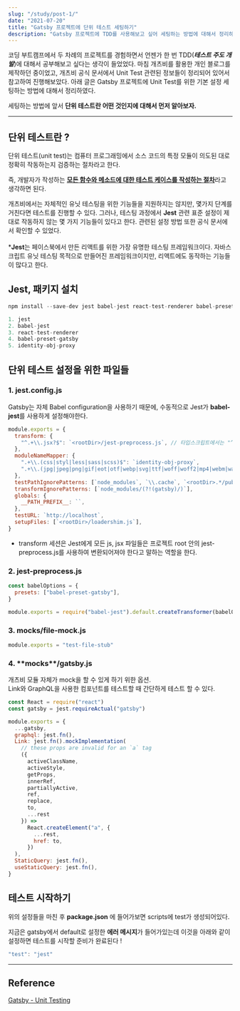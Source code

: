 ```yaml
---
slug: "/study/post-1/"
date: "2021-07-20"
title: "Gatsby 프로젝트에 단위 테스트 세팅하기"
description: "Gatsby 프로젝트에 TDD를 사용해보고 싶어 세팅하는 방법에 대해서 정리하였습니다."
---
```


코딩 부트캠프에서 두 차례의 프로젝트를 경험하면서 언젠가 한 번 TDD(**_테스트 주도 개발_**)에 대해서 공부해보고 싶다는 생각이 들었었다. 마침 개츠비를 활용한 개인 블로그를 제작하던 중이었고, 개츠비 공식 문서에서 Unit Test 관련된 정보들이 정리되어 있어서 참고하여 진행해보았다. 아래 글은 Gatsby 프로젝트에 Unit Test를 위한 기본 설정 세팅하는 방법에 대해서 정리하였다.

세팅하는 방법에 앞서 **단위 테스트란 어떤 것인지에 대해서 먼저 알아보자.**
***
## 단위 테스트란 ?

단위 테스트(unit test)는 컴퓨터 프로그래밍에서 소스 코드의 특정 모듈이 의도된 대로 정확히 작동하는지 검증하는 절차라고 한다.

즉, 개발자가 작성하는 <u>**모든 함수와 메소드에 대한 테스트 케이스를 작성하는 절차**</u>라고 생각하면 된다.

개츠비에서는 자체적인 유닛 테스팅을 위한 기능들을 지원하지는 않지만, 몇가지 단계를 거친다면 테스트를 진행할 수 있다. 그러나, 테스팅 과정에서 **Jest** 관련 표준 설정이 제대로 작동하지 않는 몇 가지 기능들이 있다고 한다. 관련된 설정 방법 또한 공식 문서에서 확인할 수 있었다.
<br></br>
\***Jest**는 페이스북에서 만든 리액트를 위한 가장 유명한 테스팅 프레임워크이다.
자바스크립트 유닛 테스팅 목적으로 만들어진 프레임워크이지만, 리액트에도 동작하는 기능들이 많다고 한다.
## Jest, 패키지 설치

```javascript
npm install --save-dev jest babel-jest react-test-renderer babel-preset-gatsby identity-obj-proxy
```

```javascript
1. jest
2. babel-jest
3. react-test-renderer
4. babel-preset-gatsby
5. identity-obj-proxy
```
## 단위 테스트 설정을 위한 파일들

### 1. jest.config.js

Gatsby는 자체 Babel configuration을 사용하기 때문에, 수동적으로 Jest가 **babel-jest**를 사용하게 설정해야한다.

```javascript
module.exports = {
  transform: {
    "^.+\\.jsx?$": `<rootDir>/jest-preprocess.js`, // 타입스크립트에서는 "^.+\\.[jt]sx?$": "<rootDir>/jest-preprocess.js", 이렇게 설정
  },
  moduleNameMapper: {
    ".+\\.(css|styl|less|sass|scss)$": `identity-obj-proxy`,
    ".+\\.(jpg|jpeg|png|gif|eot|otf|webp|svg|ttf|woff|woff2|mp4|webm|wav|mp3|m4a|aac|oga)$": `<rootDir>/__mocks__/file-mock.js`,
  },
  testPathIgnorePatterns: [`node_modules`, `\\.cache`, `<rootDir>.*/public`],
  transformIgnorePatterns: [`node_modules/(?!(gatsby)/)`],
  globals: {
    __PATH_PREFIX__: ``,
  },
  testURL: `http://localhost`,
  setupFiles: [`<rootDir>/loadershim.js`],
}
```

- transform 세션은 Jest에게 모든 js, jsx 파일들은 프로젝트 root 안의 jest-preprocess.js를 사용하여 변환되어져야 한다고 말하는 역할을 한다.

### 2. jest-preprocess.js

```jsx
const babelOptions = {
  presets: ["babel-preset-gatsby"],
}

module.exports = require("babel-jest").default.createTransformer(babelOptions)
```

### 3. **mocks**/file-mock.js

```javascript
module.exports = "test-file-stub"
```

### 4. **\*\*mocks**\*\*/gatsby.js
개츠비 모듈 자체가 mock을 할 수 있게 하기 위한 옵션.
<br>Link와 GraphQL을 사용한 컴포넌트를 테스트할 때 간단하게 테스트 할 수 있다.

```javascript
const React = require("react")
const gatsby = jest.requireActual("gatsby")

module.exports = {
  ...gatsby,
  graphql: jest.fn(),
  Link: jest.fn().mockImplementation(
    // these props are invalid for an `a` tag
    ({
      activeClassName,
      activeStyle,
      getProps,
      innerRef,
      partiallyActive,
      ref,
      replace,
      to,
      ...rest
    }) =>
      React.createElement("a", {
        ...rest,
        href: to,
      })
  ),
  StaticQuery: jest.fn(),
  useStaticQuery: jest.fn(),
}
``` 
## 테스트 시작하기

위의 설정들을 마친 후 **package.json** 에 들어가보면 scripts에 test가 생성되어있다.

지금은 gatsby에서 default로 설정한 **에러 메시지**가 들어가있는데 이것을 아래와 같이 설정하면 테스트를 시작할 준비가 완료된다 !

```jsx
"test": "jest"
```
***
## Reference
[Gatsby - Unit Testing](https://www.gatsbyjs.com/docs/how-to/testing/unit-testing/)
